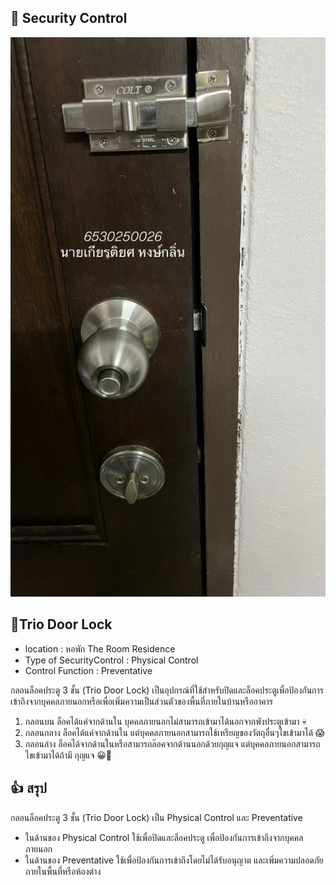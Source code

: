 ## 🔑 Security Control

![CCTVandMe](/image/doorlock.jpg)

## 🚪Trio Door Lock

* location : หอพัก The Room Residence
* Type of SecurityControl : Physical Control
* Control Function : Preventative

กลอนล็อคประตู 3 ชั้น (Trio Door Lock) 
เป็นอุปกรณ์ที่ใช้สำหรับปิดและล็อคประตูเพื่อป้องกันการเข้าถึงจากบุคคลภายนอกหรือเพื่อเพิ่มความเป็นส่วนตัวของพื้นที่ภายในบ้านหรืออาคาร 
1. กลอนบน ล็อคได้แค่จากด้านใน บุคคลภายนอกไม่สามารถเข้ามาได้นอกจากพังประตูเข้ามา 💀
2. กลอนกลาง ล็อคได้แค่จากด้านใน แต่บุคคลภายนอกสามารถใช้เหรียญของวัตถุอื่นๆไขเข้ามาได้ 😱
3. กลอนล่าง ล็อคได้จากด้านในหรือสามารถล๊อคจากด้านนอกด้วยกุญแจ แต่บุคคลภายนอกสามารถไขเข้ามาได้ถ้ามี กุญแจ 😀🔑

## 👍 สรุป 
กลอนล็อคประตู 3 ชั้น (Trio Door Lock)  เป็น Physical Control และ Preventative
* ในด้านของ Physical Control ใช้เพื่อปิดและล็อคประตู เพื่อป้องกันการเข้าถึงจากบุคคลภายนอก
* ในด้านของ Preventative ใช้เพื่อป้องกันการเข้าถึงโดยไม่ได้รับอนุญาต และเพิ่มความปลอดภัยภายในพื้นที่หรือห้องต่าง
